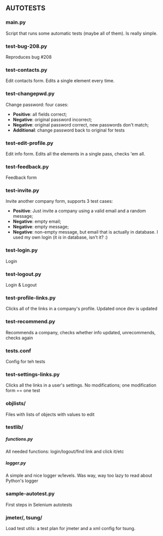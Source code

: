 AUTOTESTS
---------

### main.py
Script that runs some automatic tests (maybe all of them). Is really simple.

### test-bug-208.py
Reproduces bug #208 

### test-contacts.py
Edit contacts form. Edits a single element every time.

### test-changepwd.py
Change password: four cases:
* **Positive**: all fields correct;
* **Negative**: original password incorrect;
* **Negative**: original password correct, new passwords don't match;
* **Additional**: change password back to original for tests

### test-edit-profile.py
Edit info form. Edits all the elements in a single pass, checks 'em all.

### test-feedback.py
Feedback form

### test-invite.py
Invite another company form, supports 3 test cases:
* **Positive**: Just invite a company using a valid email and a random message;
* **Negative**: empty email;
* **Negative**: empty message;
* **Negative**: non-empty message, but email that is actually in database. I used my own login (it *is* in database, isn't it? :)

### test-login.py
Login

### test-logout.py
Login & Logout

### test-profile-links.py
Clicks all of the links in a company's profile. Updated once dev is updated

### test-recommend.py
Recommends a company, checks whether info updated, unrecommends, checks again

### tests.conf
Config for teh tests

### test-settings-links.py
Clicks all the links in a user's settings. No modifications; one modification form == one test

### objlists/
Files with lists of objects with values to edit

### testlib/
##### functions.py
All needed functions: login/logout/find link and click it/etc
##### logger.py
A simple and nice logger w/levels. Was way, way too lazy to read about Python's logger

### sample-autotest.py
First steps in Selenium autotests

### jmeter/, tsung/
Load test utils: a test plan for jmeter and a xml config for tsung.
